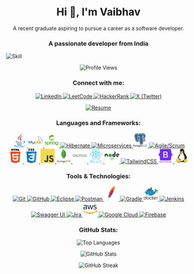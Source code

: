<h1 align="center">Hi 👋, I'm Vaibhav</h1>
<p align="center">A recent graduate aspiring to pursue a career as a software developer.</p>
<h3 align="center">A passionate developer from India</h3>

<picture>
  <source srcset="light-logo.svg" media="(prefers-color-scheme: light)">
  <source srcset="dark-logo.svg" media="(prefers-color-scheme: dark)">
  <img src="light-logo.svg" alt="Skill" width="40" height="40"/>
</picture>

<p align="center">
  <img src="https://komarev.com/ghpvc/?username=vaibhav-patil-01&label=Profile%20views&color=4c8eda&style=for-the-badge&" alt="Profile Views" />
</p>

<h3 align="center">Connect with me:</h3>
<p align="center">
  <a href="https://linkedin.com/in/vaibhavpatil2003" target="_blank">
    <img align="center" src="https://raw.githubusercontent.com/rahuldkjain/github-profile-readme-generator/master/src/images/icons/Social/linked-in-alt.svg" alt="LinkedIn" height="30" width="40" />
  </a>
  <a href="https://leetcode.com/u/vaibhav_patil_2003/" target="_blank">
    <img align="center" src="https://raw.githubusercontent.com/rahuldkjain/github-profile-readme-generator/master/src/images/icons/Social/leet-code.svg" alt="LeetCode" height="30" width="40" />
  </a>
  <a href="https://www.hackerrank.com/vsp9356769095" target="_blank">
    <img align="center" src="https://raw.githubusercontent.com/rahuldkjain/github-profile-readme-generator/master/src/images/icons/Social/hackerrank.svg" alt="HackerRank" height="30" width="40" />
  </a>
  <a href="https://x.com/vaibhav_patil3" target="_blank">
    <img align="center" src="https://raw.githubusercontent.com/rahuldkjain/github-profile-readme-generator/master/src/images/icons/Social/twitter.svg" alt="X (Twitter)" height="30" width="40" />
  </a>
</p>

<p align="center">
  <a href="https://github.com/vaibhav-patil-01/vaibhav-patil-01/blob/main/Vaibhav_CV.pdf" target="_blank">
    <img src="https://img.shields.io/badge/Resume-%230A66C2.svg?&style=for-the-badge&logo=github&logoColor=white" alt="Resume"/>
  </a>
</p>

<h3 align="center">Languages and Frameworks:</h3>
<p align="center">
  <a href="https://www.java.com" target="_blank" rel="noreferrer">
    <img src="https://raw.githubusercontent.com/devicons/devicon/master/icons/java/java-original.svg" alt="Java" width="40" height="40" />
  </a>
  <a href="https://www.mysql.com/" target="_blank" rel="noreferrer">
    <img src="https://raw.githubusercontent.com/devicons/devicon/master/icons/mysql/mysql-original-wordmark.svg" alt="MySQL" width="40" height="40" />
  </a>
  <a href="https://spring.io/projects/spring-boot" target="_blank" rel="noreferrer">
    <img src="https://raw.githubusercontent.com/devicons/devicon/master/icons/spring/spring-original-wordmark.svg" alt="Spring Boot" width="40" height="40"/>
  </a>
  <a href="https://hibernate.org/" target="_blank" rel="noreferrer">
    <img src="https://www.vectorlogo.zone/logos/hibernate/hibernate-icon.svg" alt="Hibernate" width="40" height="40"/>
  </a>
  <a href="https://microservices.io/" target="_blank" rel="noreferrer">
    <img src="https://cdn-icons-png.flaticon.com/512/4248/4248443.png" alt="Microservices" width="40" height="40"/>
  </a>
  <a href="https://www.postgresql.org/" target="_blank" rel="noreferrer">
    <img src="https://raw.githubusercontent.com/devicons/devicon/master/icons/postgresql/postgresql-original-wordmark.svg" alt="PostgreSQL" width="40" height="40"/>
  </a>
  <a href="https://www.atlassian.com/agile" target="_blank" rel="noreferrer">
    <img src="https://img.icons8.com/external-flaticons-flat-flat-icons/512/external-agile-agile-flaticons-flat-flat-icons.png" alt="Agile/Scrum" width="40" height="40"/>
  </a>
  <a href="https://www.w3.org/html/" target="_blank" rel="noreferrer">
    <img src="https://raw.githubusercontent.com/devicons/devicon/master/icons/html5/html5-original-wordmark.svg" alt="HTML5" width="40" height="40" />
  </a>
  <a href="https://www.w3schools.com/css/" target="_blank" rel="noreferrer">
    <img src="https://raw.githubusercontent.com/devicons/devicon/master/icons/css3/css3-original-wordmark.svg" alt="CSS3" width="40" height="40" />
  </a>
  <a href="https://developer.mozilla.org/en-US/docs/Web/JavaScript" target="_blank" rel="noreferrer">
    <img src="https://raw.githubusercontent.com/devicons/devicon/master/icons/javascript/javascript-original.svg" alt="JavaScript" width="40" height="40" />
  </a>
  <a href="https://www.mongodb.com/" target="_blank" rel="noreferrer">
    <img src="https://raw.githubusercontent.com/devicons/devicon/master/icons/mongodb/mongodb-original-wordmark.svg" alt="MongoDB" width="40" height="40" />
  </a>
  <a href="https://expressjs.com" target="_blank" rel="noreferrer">
    <img src="https://raw.githubusercontent.com/devicons/devicon/master/icons/express/express-original-wordmark.svg" alt="Express.js" width="40" height="40" />
  </a>
  <a href="https://reactjs.org/" target="_blank" rel="noreferrer">
    <img src="https://raw.githubusercontent.com/devicons/devicon/master/icons/react/react-original-wordmark.svg" alt="React" width="40" height="40" />
  </a>
  <a href="https://nodejs.org" target="_blank" rel="noreferrer">
    <img src="https://raw.githubusercontent.com/devicons/devicon/master/icons/nodejs/nodejs-original-wordmark.svg" alt="Node.js" width="40" height="40" />
  </a>
  <a href="https://tailwindcss.com/" target="_blank" rel="noreferrer">
    <img src="https://www.vectorlogo.zone/logos/tailwindcss/tailwindcss-icon.svg" alt="TailwindCSS" width="40" height="40" />
  </a>
  <a href="https://getbootstrap.com" target="_blank" rel="noreferrer">
    <img src="https://raw.githubusercontent.com/devicons/devicon/master/icons/bootstrap/bootstrap-plain-wordmark.svg" alt="Bootstrap" width="40" height="40" />
  </a>
  <a href="https://www.linux.org/" target="_blank" rel="noreferrer">
    <img src="https://raw.githubusercontent.com/devicons/devicon/master/icons/linux/linux-original.svg" alt="Linux" width="40" height="40" />
  </a>
</p>

<h3 align="center">Tools & Technologies:</h3>
<p align="center">
  <a href="https://git-scm.com/" target="_blank" rel="noreferrer">
    <img src="https://www.vectorlogo.zone/logos/git-scm/git-scm-icon.svg" alt="Git" width="40" height="40"/>
  </a>
  <a href="https://github.com/" target="_blank" rel="noreferrer">
    <img src="https://cdn.jsdelivr.net/gh/devicons/devicon/icons/github/github-original.svg" alt="GitHub" width="40" height="40"/>
  </a>
  <a href="https://www.eclipse.org/" target="_blank" rel="noreferrer">
    <img src="https://www.vectorlogo.zone/logos/eclipse/eclipse-icon.svg" alt="Eclipse" width="40" height="40"/>
  </a>
  <a href="https://www.postman.com/" target="_blank" rel="noreferrer">
    <img src="https://www.vectorlogo.zone/logos/getpostman/getpostman-icon.svg" alt="Postman" width="40" height="40"/>
  </a>
  <a href="https://maven.apache.org/" target="_blank" rel="noreferrer">
    <img src="https://raw.githubusercontent.com/devicons/devicon/master/icons/apache/apache-original.svg" alt="Maven" width="40" height="40"/>
  </a>
  <a href="https://gradle.org/" target="_blank" rel="noreferrer">
    <img src="https://www.vectorlogo.zone/logos/gradle/gradle-icon.svg" alt="Gradle" width="40" height="40"/>
  </a>
  <a href="https://www.docker.com/" target="_blank" rel="noreferrer">
    <img src="https://raw.githubusercontent.com/devicons/devicon/master/icons/docker/docker-original-wordmark.svg" alt="Docker" width="40" height="40"/>
  </a>
  <a href="https://www.jenkins.io/" target="_blank" rel="noreferrer">
    <img src="https://www.vectorlogo.zone/logos/jenkins/jenkins-icon.svg" alt="Jenkins" width="40" height="40"/>
  </a>
  <a href="https://swagger.io/tools/swagger-ui/" target="_blank" rel="noreferrer">
    <img src="https://static1.smartbear.co/swagger/media/assets/swagger_fav.png" alt="Swagger UI" width="40" height="40"/>
  </a>
  <a href="https://www.atlassian.com/software/jira" target="_blank" rel="noreferrer">
    <img src="https://cdn.worldvectorlogo.com/logos/jira-1.svg" alt="Jira" width="40" height="40"/>
  </a>
  <a href="https://aws.amazon.com" target="_blank" rel="noreferrer">
    <img src="https://raw.githubusercontent.com/devicons/devicon/master/icons/amazonwebservices/amazonwebservices-original-wordmark.svg" alt="AWS" width="40" height="40" />
  </a>
  <a href="https://cloud.google.com" target="_blank" rel="noreferrer">
    <img src="https://www.vectorlogo.zone/logos/google_cloud/google_cloud-icon.svg" alt="Google Cloud" width="40" height="40" />
  </a>
  <a href="https://firebase.google.com/" target="_blank" rel="noreferrer">
    <img src="https://www.vectorlogo.zone/logos/firebase/firebase-icon.svg" alt="Firebase" width="40" height="40" />
  </a>
</p>

<h3 align="center">GitHub Stats:</h3>
<p align="center">
  <picture>
    <source 
      srcset="https://github-readme-stats.vercel.app/api/top-langs?username=vaibhav-patil-01&show_icons=true&theme=dark&layout=compact" 
      media="(prefers-color-scheme: dark)" />
    <source 
      srcset="https://github-readme-stats.vercel.app/api/top-langs?username=vaibhav-patil-01&show_icons=true&theme=light&layout=compact" 
      media="(prefers-color-scheme: light)" />
    <img src="https://github-readme-stats.vercel.app/api/top-langs?username=vaibhav-patil-01&show_icons=true&layout=compact" alt="Top Languages" />
  </picture>
</p>
<p align="center">
  <picture>
    <source 
      srcset="https://github-readme-stats.vercel.app/api?username=vaibhav-patil-01&show_icons=true&theme=dark" 
      media="(prefers-color-scheme: dark)" />
    <source 
      srcset="https://github-readme-stats.vercel.app/api?username=vaibhav-patil-01&show_icons=true&theme=light" 
      media="(prefers-color-scheme: light)" />
    <img src="https://github-readme-stats.vercel.app/api?username=vaibhav-patil-01&show_icons=true" alt="GitHub Stats" />
  </picture>
</p>
<p align="center">
  <picture>
    <source 
      srcset="https://github-readme-streak-stats.herokuapp.com?user=vaibhav-patil-01&theme=dark" 
      media="(prefers-color-scheme: dark)" />
    <source 
      srcset="https://github-readme-streak-stats.herokuapp.com?user=vaibhav-patil-01&theme=light" 
      media="(prefers-color-scheme: light)" />
    <img src="https://github-readme-streak-stats.herokuapp.com?user=vaibhav-patil-01" alt="GitHub Streak" />
  </picture>
</p>
